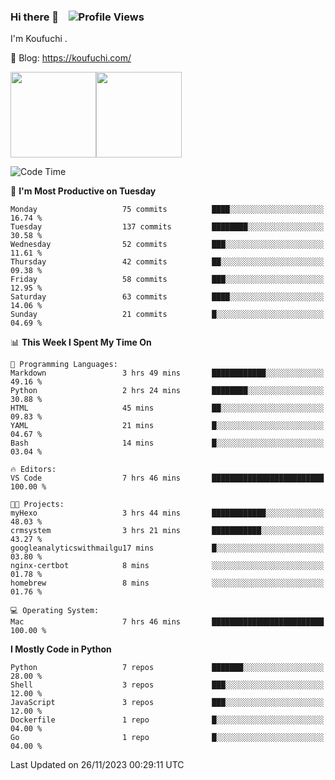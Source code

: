 ### Hi there 👋 &nbsp;&nbsp; ![Profile Views](http://img.shields.io/badge/Profile%20Views-1222-blue)

I'm Koufuchi . 

📔 Blog: <https://koufuchi.com/>

<img align="" height="137px" src="https://github-readme-stats-seven-nu-30.vercel.app/api?username=Koufuchi&hide=issues,contribs&show_icons=true&line_height=21&theme=radical&locale=en" /><img align="" height="137px" src="https://github-readme-stats-seven-nu-30.vercel.app/api/top-langs/?username=Koufuchi&layout=compact&hide=blade,html,css,pug,scss&theme=radical&locale=en" />

<!--START_SECTION:waka-->
![Code Time](http://img.shields.io/badge/Code%20Time-187%20hrs%2031%20mins-blue)

📅 **I'm Most Productive on Tuesday** 

```text
Monday                   75 commits          ████░░░░░░░░░░░░░░░░░░░░░   16.74 % 
Tuesday                  137 commits         ████████░░░░░░░░░░░░░░░░░   30.58 % 
Wednesday                52 commits          ███░░░░░░░░░░░░░░░░░░░░░░   11.61 % 
Thursday                 42 commits          ██░░░░░░░░░░░░░░░░░░░░░░░   09.38 % 
Friday                   58 commits          ███░░░░░░░░░░░░░░░░░░░░░░   12.95 % 
Saturday                 63 commits          ████░░░░░░░░░░░░░░░░░░░░░   14.06 % 
Sunday                   21 commits          █░░░░░░░░░░░░░░░░░░░░░░░░   04.69 % 
```


📊 **This Week I Spent My Time On** 

```text
💬 Programming Languages: 
Markdown                 3 hrs 49 mins       ████████████░░░░░░░░░░░░░   49.16 % 
Python                   2 hrs 24 mins       ████████░░░░░░░░░░░░░░░░░   30.88 % 
HTML                     45 mins             ██░░░░░░░░░░░░░░░░░░░░░░░   09.83 % 
YAML                     21 mins             █░░░░░░░░░░░░░░░░░░░░░░░░   04.67 % 
Bash                     14 mins             █░░░░░░░░░░░░░░░░░░░░░░░░   03.04 % 

🔥 Editors: 
VS Code                  7 hrs 46 mins       █████████████████████████   100.00 % 

🐱‍💻 Projects: 
myHexo                   3 hrs 44 mins       ████████████░░░░░░░░░░░░░   48.03 % 
crmsystem                3 hrs 21 mins       ███████████░░░░░░░░░░░░░░   43.27 % 
googleanalyticswithmailgu17 mins             █░░░░░░░░░░░░░░░░░░░░░░░░   03.80 % 
nginx-certbot            8 mins              ░░░░░░░░░░░░░░░░░░░░░░░░░   01.78 % 
homebrew                 8 mins              ░░░░░░░░░░░░░░░░░░░░░░░░░   01.76 % 

💻 Operating System: 
Mac                      7 hrs 46 mins       █████████████████████████   100.00 % 
```

**I Mostly Code in Python** 

```text
Python                   7 repos             ███████░░░░░░░░░░░░░░░░░░   28.00 % 
Shell                    3 repos             ███░░░░░░░░░░░░░░░░░░░░░░   12.00 % 
JavaScript               3 repos             ███░░░░░░░░░░░░░░░░░░░░░░   12.00 % 
Dockerfile               1 repo              █░░░░░░░░░░░░░░░░░░░░░░░░   04.00 % 
Go                       1 repo              █░░░░░░░░░░░░░░░░░░░░░░░░   04.00 % 
```




 Last Updated on 26/11/2023 00:29:11 UTC
<!--END_SECTION:waka-->


